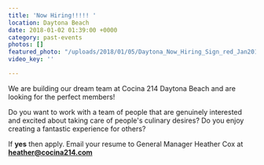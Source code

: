 ```yaml
---
title: 'Now Hiring!!!!! '
location: Daytona Beach
date: 2018-01-02 01:39:00 +0000
category: past-events
photos: []
featured_photo: "/uploads/2018/01/05/Daytona_Now_Hiring_Sign_red_Jan2018.jpg"
video_key: ''

---
```

We are building our dream team at Cocina 214 Daytona Beach and are looking for the perfect members!

Do you want to work with a team of people that are genuinely interested and excited about taking care of people's culinary desires? Do you enjoy creating a fantastic experience for others?

If **yes** then apply. Email your resume to General Manager Heather Cox at **heather@cocina214.com**